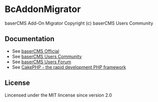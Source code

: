 BcAddonMigrator
==========
baserCMS Add-On Migrator
Copyright (c) baserCMS Users Community  

Documentation
-------------

- See [baserCMS Official](http://basercms.net/)
- See [baserCMS Users Community](http://sites.google.com/site/baserusers/)
- See [baserCMS Users Forum](http://forum.basercms.net/)
- See [CakePHP - the rapid development PHP framework](http://cakephp.jp)

License
-------

Lincensed under the MIT lincense since version 2.0